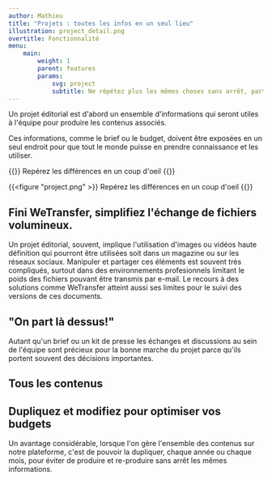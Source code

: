 ```yaml
---
author: Mathieu
title: "Projets : toutes les infos en un seul lieu"
illustration: project_detail.png
overtitle: Fonctionnalité
menu:
    main:
        weight: 1
        parent: features
        params:
            svg: project
            subtitle: Ne répétez plus les mêmes choses sans arrêt, partagez une url.
---
```


Un projet éditorial est d'abord un ensemble d'informations qui seront utiles à l'équipe pour produire les contenus associés.

Ces informations, comme le brief ou le budget, doivent être exposées en un seul endroit pour que tout le monde puisse en prendre connaissance et les utiliser.

{{<modalvideo src="projet.mp4" poster="project.png" >}}
Repérez les différences en un coup d'oeil
{{</modalvideo>}}

{{<figure "project.png" >}}
Repérez les différences en un coup d'oeil
{{</figure>}}

## Fini WeTransfer, simplifiez l'échange de fichiers volumineux.

Un projet éditorial, souvent, implique l'utilisation d'images ou vidéos haute définition qui pourront être utilisées soit dans un magazine ou sur les réseaux sociaux. Manipuler et partager ces éléments est souvent très compliqués, surtout dans des environnements profesionnels limitant le poids des fichiers pouvant être transmis par e-mail. Le recours à des solutions comme WeTransfer atteint aussi ses limites pour le suivi des versions de ces documents.

## "On part là dessus!"

Autant qu'un brief ou un kit de presse les échanges et discussions au sein de l'équipe sont précieux pour la bonne marche du projet parce qu'ils portent souvent des décisions importantes.

## Tous les contenus

## Dupliquez et modifiez pour optimiser vos budgets

Un avantage considérable, lorsque l'on gère l'ensemble des contenus sur notre plateforme, c'est de pouvoir la dupliquer, chaque année ou chaque mois, pour éviter de produire et re-produire sans arrêt les mêmes informations.

